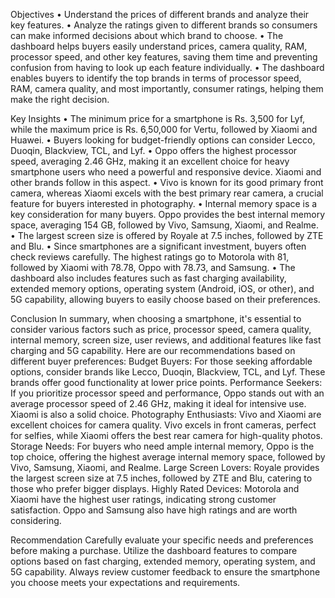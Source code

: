 Objectives
•	Understand the prices of different brands and analyze their key features.
•	Analyze the ratings given to different brands so consumers can make informed decisions about which brand to choose.
•	The dashboard helps buyers easily understand prices, camera quality, RAM, processor speed, and other key features, saving them time and preventing confusion from having to look up each feature individually.
•	The dashboard enables buyers to identify the top brands in terms of processor speed, RAM, camera quality, and most importantly, consumer ratings, helping them make the right decision.

Key Insights
•	The minimum price for a smartphone is Rs. 3,500 for Lyf, while the maximum price is Rs. 6,50,000 for Vertu, followed by Xiaomi and Huawei.
•	Buyers looking for budget-friendly options can consider Lecco, Duoqin, Blackview, TCL, and Lyf.
•	Oppo offers the highest processor speed, averaging 2.46 GHz, making it an excellent choice for heavy smartphone users who need a powerful and responsive device. Xiaomi and other brands follow in this aspect.
•	Vivo is known for its good primary front camera, whereas Xiaomi excels with the best primary rear camera, a crucial feature for buyers interested in photography.
•	Internal memory space is a key consideration for many buyers. Oppo provides the best internal memory space, averaging 154 GB, followed by Vivo, Samsung, Xiaomi, and Realme.
•	The largest screen size is offered by Royale at 7.5 inches, followed by ZTE and Blu.
•	Since smartphones are a significant investment, buyers often check reviews carefully. The highest ratings go to Motorola with 81, followed by Xiaomi with 78.78, Oppo with 78.73, and Samsung.
•	The dashboard also includes features such as fast charging availability, extended memory options, operating system (Android, iOS, or other), and 5G capability, allowing buyers to easily choose based on their preferences.

Conclusion
In summary, when choosing a smartphone, it's essential to consider various factors such as price, processor speed, camera quality, internal memory, screen size, user reviews, and additional features like fast charging and 5G capability.
Here are our recommendations based on different buyer preferences:
Budget Buyers: For those seeking affordable options, consider brands like Lecco, Duoqin, Blackview, TCL, and Lyf. These brands offer good functionality at lower price points.
Performance Seekers: If you prioritize processor speed and performance, Oppo stands out with an average processor speed of 2.46 GHz, making it ideal for intensive use. Xiaomi is also a solid choice.
Photography Enthusiasts: Vivo and Xiaomi are excellent choices for camera quality. Vivo excels in front cameras, perfect for selfies, while Xiaomi offers the best rear camera for high-quality photos.
Storage Needs: For buyers who need ample internal memory, Oppo is the top choice, offering the highest average internal memory space, followed by Vivo, Samsung, Xiaomi, and Realme.
Large Screen Lovers: Royale provides the largest screen size at 7.5 inches, followed by ZTE and Blu, catering to those who prefer bigger displays.
Highly Rated Devices: Motorola and Xiaomi have the highest user ratings, indicating strong customer satisfaction. Oppo and Samsung also have high ratings and are worth considering.

Recommendation
Carefully evaluate your specific needs and preferences before making a purchase. Utilize the dashboard features to compare options based on fast charging, extended memory, operating system, and 5G capability. Always review customer feedback to ensure the smartphone you choose meets your expectations and requirements.

